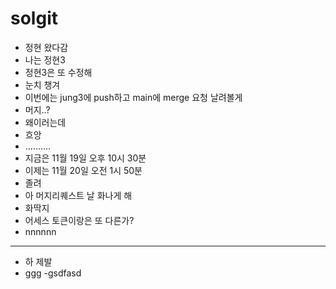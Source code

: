 # solgit

- 정현 왔다감
- 나는 정현3
- 정현3은 또 수정해
- 눈치 챙겨
- 이번에는 jung3에 push하고 main에 merge 요청 날려볼게
- 머지..?
- 왜이러는데
- 흐앙
- ..........
- 지금은 11월 19일 오후 10시 30분
- 이제는 11월 20일 오전 1시 50분
- 졸려
- 아 머지리퀘스트 날 화나게 해
- 화딱지
- 어세스 토큰이랑은 또 다른가?
- nnnnnn
-------
- 하 제발
- ggg
-gsdfasd